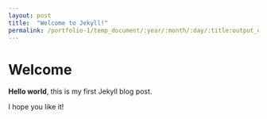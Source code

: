```yaml
---
layout: post
title:  "Welcome to Jekyll!"
permalink: /portfolio-1/temp_document/:year/:month/:day/:title:output_ext
---
```


# Welcome

**Hello world**, this is my first Jekyll blog post.

I hope you like it!